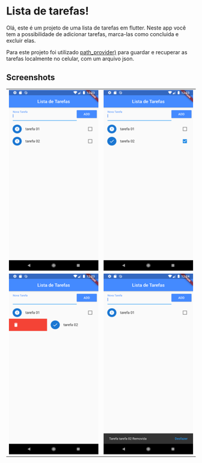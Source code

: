 # Lista de tarefas!

Olá, este é um projeto de uma lista de tarefas em flutter. Neste app você tem a possibilidade de adicionar tarefas, marca-las como concluida e excluir elas.

Para este projeto foi utilizado  [path_provider)](https://pub.dev/packages/path_provider) para guardar e recuperar as tarefas localmente no celular, com um arquivo json.

## Screenshots

<table>
  <tr>
    <td><img src="screenshots/01.png" width=270 height=480></td>
    <td><img src="screenshots/02.png" width=270 height=480></td>
  </tr>
  <tr>
	<td><img src="screenshots/03.png" width=270 height=480></td>
	<td><img src="screenshots/04.png" width=270 height=480></td>
  </tr>
</table>